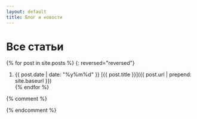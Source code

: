 ```yaml
---
layout: default
title: Блог и новости
---
```


# Все статьи

{% for post in site.posts %}
{: reversed="reversed"}
1. {{ post.date | date: "%y%m%d" }} [{{ post.title }}]({{ post.url | prepend: site.baseurl }})  
{% endfor %}


{% comment %}
<!--

<time>{{ post.date | date: "%b %-d, %Y" }}</time>
<h3><a href="{{ post.url | prepend: site.baseurl }}">{{ post.title }}</a></h3>


Коллекции:

{% for post in site.categories.articles %}
    <time>{{ post.date | date: "%b %-d, %Y" }}</time>
    <h3><a href="{{ post.url | prepend: site.baseurl }}">{{ post.title }}</a></h3>
{% endfor %}

-->
{% endcomment %}
